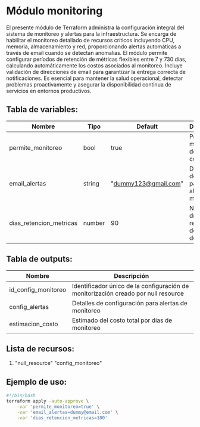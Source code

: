 # Módulo monitoring

El presente módulo de Terraform administra la configuración integral del sistema de monitoreo y alertas para la infraestructura. Se encarga de habilitar el monitoreo detallado de recursos críticos incluyendo CPU, memoria, almacenamiento y red, proporcionando alertas automáticas a través de email cuando se detectan anomalías. El módulo permite configurar períodos de retención de métricas flexibles entre 7 y 730 días, calculando automáticamente los costos asociados al monitoreo. Incluye validación de direcciones de email para garantizar la entrega correcta de notificaciones. Es esencial para mantener la salud operacional, detectar problemas proactivamente y asegurar la disponibilidad continua de servicios en entornos productivos.

## Tabla de variables:
| Nombre | Tipo | Default | Descripción |
|--------|------|---------|-------------|
| permite_monitoreo | bool | true | Permite un monitoreo detallado con alarmas |
| email_alertas | string | "dummy123@gmail.com" | Dirección de email para recibir alertas por monitoreo |
| dias_retencion_metricas | number | 90 | Número de días de retención de métricas de recursos |

## Tabla de outputs:
| Nombre | Descripción |
|--------|-------------|
| id_config_monitoreo | Identificador único de la configuración de monitorización creado por null resource |
| config_alertas | Detalles de configuración para alertas de monitoreo |
| estimacion_costo | Estimado del costo total por días de monitoreo |

## Lista de recursos:
1. "null_resource" "config_monitoreo" 

## Ejemplo de uso:
```bash
#!/bin/bash
terraform apply -auto-approve \
    -var 'permite_monitoreo=true' \
    -var 'email_alertas=dummy@email.com' \
    -var 'dias_retencion_metricas=180'
```
